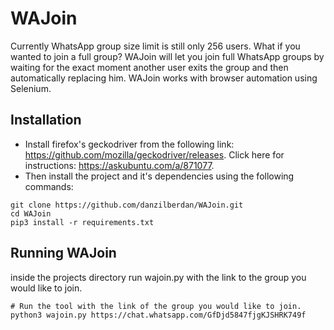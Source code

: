 # WAJoin
Currently WhatsApp group size limit is still only 256 users. What if you wanted to join a full group?
WAJoin will let you join full WhatsApp groups by waiting for the exact moment another user exits the group and then automatically replacing him.
WAJoin works with browser automation using Selenium.

## Installation
- Install firefox's geckodriver from the following link: https://github.com/mozilla/geckodriver/releases. Click here for instructions: https://askubuntu.com/a/871077.
- Then install the project and it's dependencies using the following commands:
```
git clone https://github.com/danzilberdan/WAJoin.git
cd WAJoin
pip3 install -r requirements.txt
```

## Running WAJoin
inside the projects directory run wajoin.py with the link to the group you would like to join.
```
# Run the tool with the link of the group you would like to join.
python3 wajoin.py https://chat.whatsapp.com/GfDjd5847fjgKJSHRK749f
```
